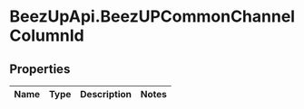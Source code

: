 # BeezUpApi.BeezUPCommonChannelColumnId

## Properties
Name | Type | Description | Notes
------------ | ------------- | ------------- | -------------


